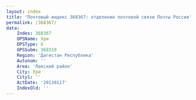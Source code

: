 ```yaml
---
layout: index
title: 'Почтовый индекс 368367: отделение почтовой связи Почты России'
permalink: /368367/
data:
    Index: 368367
    OPSName: Ури
    OPSType: О
    OPSSubm: 368319
    Region: 'Дагестан Республика'
    Autonom: ''
    Area: 'Лакский район'
    City: Ури
    City1: ''
    ActDate: '20130117'
    IndexOld: ''
---
```

